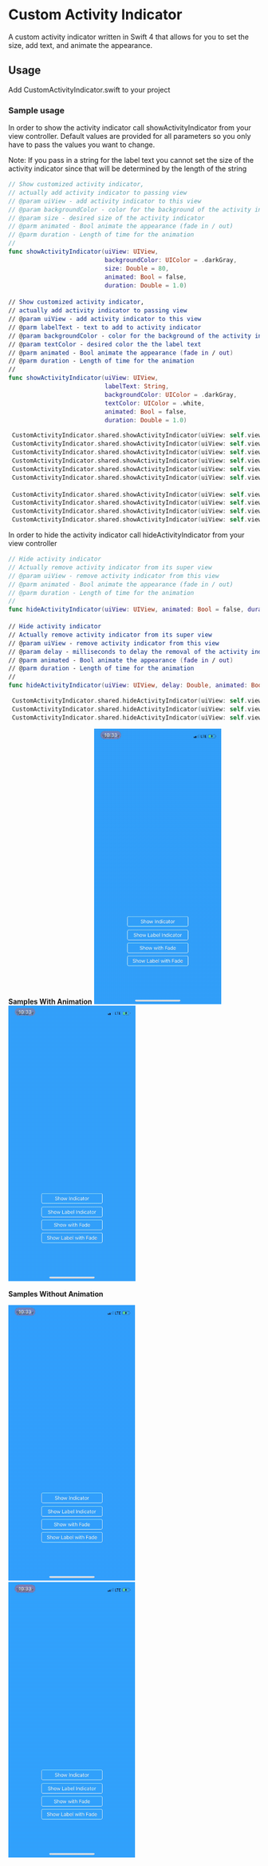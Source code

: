 # Custom Activity Indicator 
A custom activity indicator written in Swift 4 that allows for you to set the size, add text, and animate the appearance.


## Usage
Add CustomActivityIndicator.swift to your project

### Sample usage

In order to show the activity indicator call showActivityIndicator from your view controller. Default values are provided for all parameters so you only have to pass the values you want to change. 

Note: If you pass in a string for the label text you cannot set the size of the activity indicator since that will be determined by the length of the string

```swift
// Show customized activity indicator,
// actually add activity indicator to passing view
// @param uiView - add activity indicator to this view
// @param backgroundColor - color for the background of the activity indicator
// @param size - desired size of the activity indicator
// @parm animated - Bool animate the appearance (fade in / out)
// @parm duration - Length of time for the animation
//
func showActivityIndicator(uiView: UIView,
                           backgroundColor: UIColor = .darkGray,
                           size: Double = 80,
                           animated: Bool = false,
                           duration: Double = 1.0)
                           
// Show customized activity indicator,
// actually add activity indicator to passing view
// @param uiView - add activity indicator to this view
// @parm labelText - text to add to activity indicator
// @param backgroundColor - color for the background of the activity indicator
// @param textColor - desired color the the label text
// @parm animated - Bool animate the appearance (fade in / out)
// @parm duration - Length of time for the animation
//                           
func showActivityIndicator(uiView: UIView,
                           labelText: String,
                           backgroundColor: UIColor = .darkGray,
                           textColor: UIColor = .white,
                           animated: Bool = false,
                           duration: Double = 1.0)
```

```swift
 CustomActivityIndicator.shared.showActivityIndicator(uiView: self.view)
 CustomActivityIndicator.shared.showActivityIndicator(uiView: self.view, animated: true)
 CustomActivityIndicator.shared.showActivityIndicator(uiView: self.view, animated: true, duration: 0.5)
 CustomActivityIndicator.shared.showActivityIndicator(uiView: self.view, backgroundColor: .red)
 CustomActivityIndicator.shared.showActivityIndicator(uiView: self.view, size: 200)
 CustomActivityIndicator.shared.showActivityIndicator(uiView: self.view, backgroundColor: .black, size: 100)

 CustomActivityIndicator.shared.showActivityIndicator(uiView: self.view, labelText: "Your Text Here")
 CustomActivityIndicator.shared.showActivityIndicator(uiView: self.view, labelText: "Your Text Here", backgroundColor: .red)
 CustomActivityIndicator.shared.showActivityIndicator(uiView: self.view, labelText: "Your Text Here", textColor: .red)
 CustomActivityIndicator.shared.showActivityIndicator(uiView: self.view, labelText: "Your Text Here", backgroundColor: .black, textColor: .red)
```

In order to hide the activity indicator call hideActivityIndicator from your view controller
```swift
// Hide activity indicator
// Actually remove activity indicator from its super view
// @param uiView - remove activity indicator from this view
// @parm animated - Bool animate the appearance (fade in / out)
// @parm duration - Length of time for the animation
//
func hideActivityIndicator(uiView: UIView, animated: Bool = false, duration: Double = 1.0)

// Hide activity indicator
// Actually remove activity indicator from its super view
// @param uiView - remove activity indicator from this view
// @param delay - milliseconds to delay the removal of the activity indicator
// @parm animated - Bool animate the appearance (fade in / out)
// @parm duration - Length of time for the animation
//
func hideActivityIndicator(uiView: UIView, delay: Double, animated: Bool = false, duration: Double = 1.0)
```

```swift
 CustomActivityIndicator.shared.hideActivityIndicator(uiView: self.view)
 CustomActivityIndicator.shared.hideActivityIndicator(uiView: self.view, animated: true)
 CustomActivityIndicator.shared.hideActivityIndicator(uiView: self.view, animated: true, duration: 2.0)
```
**Samples With Animation**
  ![Alt Text](https://github.com/dtroupe18/CustomActivityIndicator/blob/master/Samples/DefaultWithFade.gif)
  ![Alt Text](https://github.com/dtroupe18/CustomActivityIndicator/blob/master/Samples/LabelWithFade.gif)


**Samples Without Animation**
  
  ![Alt Text](https://github.com/dtroupe18/CustomActivityIndicator/blob/master/Samples/Default.gif)
  ![Alt Text](https://github.com/dtroupe18/CustomActivityIndicator/blob/master/Samples/Label.gif)
  
  
  
  
